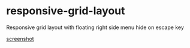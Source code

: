 # responsive-grid-layout
Responsive grid layout with floating right side menu hide on escape key

[screenshot](Screenshot_1.png)
